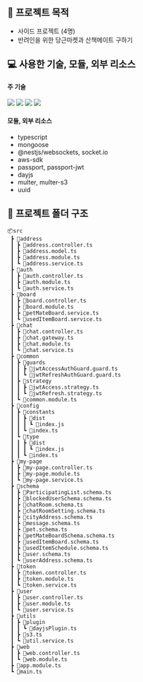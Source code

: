 ## 📃 프로젝트 목적

- 사이드 프로젝트 (4명)
- 반려인을 위한 당근마켓과 산책메이트 구하기

## 💻 사용한 기술, 모듈, 외부 리소스

#### 주 기술

<img src="https://img.shields.io/badge/typescript-3178C6?style=for-the-badge&logo=typescript&logoColor=white">
<img src="https://img.shields.io/badge/nestjs-E0234E?style=for-the-badge&logo=nestjs&logoColor=white">
<img src="https://img.shields.io/badge/mongodb-47A248?style=for-the-badge&logo=mongodb&logoColor=white">
<img src="https://img.shields.io/badge/amazons3-569A31?style=for-the-badge&logo=amazons3&logoColor=white">

#### 모듈, 외부 리소스

- typescript
- mongoose
- @nestjs/websockets, socket.io
- aws-sdk
- passport, passport-jwt
- dayjs
- multer, multer-s3
- uuid

## 📂 프로젝트 폴더 구조

```
📦src
 ┣ 📂address
 ┃ ┣ 📜address.controller.ts
 ┃ ┣ 📜address.model.ts
 ┃ ┣ 📜address.module.ts
 ┃ ┗ 📜address.service.ts
 ┣ 📂auth
 ┃ ┣ 📜auth.controller.ts
 ┃ ┣ 📜auth.module.ts
 ┃ ┗ 📜auth.service.ts
 ┣ 📂board
 ┃ ┣ 📜board.controller.ts
 ┃ ┣ 📜board.module.ts
 ┃ ┣ 📜petMateBoard.service.ts
 ┃ ┗ 📜usedItemBoard.service.ts
 ┣ 📂chat
 ┃ ┣ 📜chat.controller.ts
 ┃ ┣ 📜chat.gateway.ts
 ┃ ┣ 📜chat.module.ts
 ┃ ┗ 📜chat.service.ts
 ┣ 📂common
 ┃ ┣ 📂guards
 ┃ ┃ ┣ 📜jwtAccessAuthGuard.guard.ts
 ┃ ┃ ┗ 📜jwtRefreshAuthGuard.guard.ts
 ┃ ┣ 📂strategy
 ┃ ┃ ┣ 📜jwtAccess.strategy.ts
 ┃ ┃ ┗ 📜jwtRefresh.strategy.ts
 ┃ ┗ 📜common.module.ts
 ┣ 📂config
 ┃ ┣ 📂constants
 ┃ ┃ ┣ 📂dist
 ┃ ┃ ┃ ┗ 📜index.js
 ┃ ┃ ┗ 📜index.ts
 ┃ ┗ 📂type
 ┃ ┃ ┣ 📂dist
 ┃ ┃ ┃ ┗ 📜index.js
 ┃ ┃ ┗ 📜index.ts
 ┣ 📂my-page
 ┃ ┣ 📜my-page.controller.ts
 ┃ ┣ 📜my-page.module.ts
 ┃ ┗ 📜my-page.service.ts
 ┣ 📂schema
 ┃ ┣ 📜ParticipatingList.schema.ts
 ┃ ┣ 📜blockedUserSchema.schema.ts
 ┃ ┣ 📜chatRoom.schema.ts
 ┃ ┣ 📜chatRoomSetting.schema.ts
 ┃ ┣ 📜cityAddress.schema.ts
 ┃ ┣ 📜message.schema.ts
 ┃ ┣ 📜pet.schema.ts
 ┃ ┣ 📜petMateBoardSchema.schema.ts
 ┃ ┣ 📜usedItemBoard.schema.ts
 ┃ ┣ 📜usedItemSchedule.schema.ts
 ┃ ┣ 📜user.schema.ts
 ┃ ┗ 📜userAddress.schema.ts
 ┣ 📂token
 ┃ ┣ 📜token.controller.ts
 ┃ ┣ 📜token.module.ts
 ┃ ┗ 📜token.service.ts
 ┣ 📂user
 ┃ ┣ 📜user.controller.ts
 ┃ ┣ 📜user.module.ts
 ┃ ┗ 📜user.service.ts
 ┣ 📂utils
 ┃ ┣ 📂plugin
 ┃ ┃ ┗ 📜dayjsPlugin.ts
 ┃ ┣ 📜s3.ts
 ┃ ┗ 📜util.service.ts
 ┣ 📂web
 ┃ ┣ 📜web.controller.ts
 ┃ ┗ 📜web.module.ts
 ┣ 📜app.module.ts
 ┗ 📜main.ts
```
